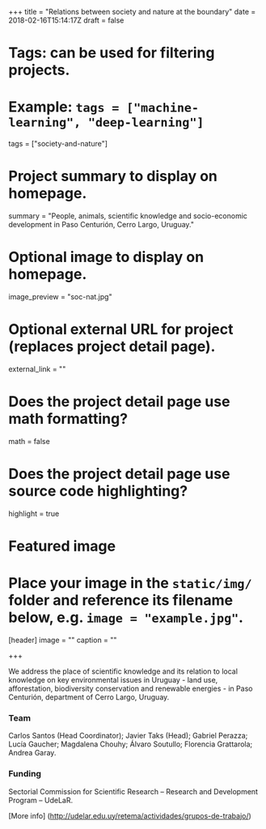 +++
title = "Relations between society and nature at the boundary"
date = 2018-02-16T15:14:17Z
draft = false
  
# Tags: can be used for filtering projects.
# Example: `tags = ["machine-learning", "deep-learning"]`
tags = ["society-and-nature"]
  
# Project summary to display on homepage.
summary = "People, animals, scientific knowledge and socio-economic development in Paso Centurión, Cerro Largo, Uruguay."
  
# Optional image to display on homepage.
image_preview = "soc-nat.jpg"
  
# Optional external URL for project (replaces project detail page).
external_link = ""
  
# Does the project detail page use math formatting?
math = false
  
# Does the project detail page use source code highlighting?
highlight = true
  
# Featured image
# Place your image in the `static/img/` folder and reference its filename below, e.g. `image = "example.jpg"`.
[header]
image = ""
caption = ""
  
+++

We address the place of scientific knowledge and its relation to local knowledge on key environmental issues in Uruguay - land use, afforestation, biodiversity conservation and renewable energies - in Paso Centurión, department of Cerro Largo, Uruguay.

### Team
Carlos Santos (Head Coordinator); Javier Taks (Head); Gabriel Perazza; Lucía Gaucher; Magdalena Chouhy; Álvaro Soutullo; Florencia Grattarola; Andrea Garay. 


### Funding
Sectorial Commission for Scientific Research – Research and Development Program – UdeLaR.


[More info] (http://udelar.edu.uy/retema/actividades/grupos-de-trabajo/)
